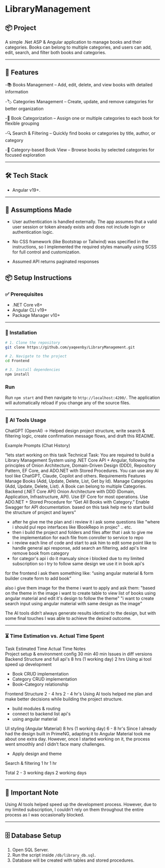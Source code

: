 # LibraryManagement

## 📦 Project

A simple .Net ASP & Angular application to manage books and their categories.
Books can belong to multiple categories, and users can add, edit, search, and filter both books and categories.

---

## 🚀 Features

-📚 Books Management – Add, edit, delete, and view books with detailed information

-🏷️ Categories Management – Create, update, and remove categories for better organization

-🔗 Book Categorization – Assign one or multiple categories to each book for flexible grouping

-🔍 Search & Filtering – Quickly find books or categories by title, author, or category

-📑 Category-based Book View – Browse books by selected categories for focused exploration

---

## 🛠️ Tech Stack

- Angular v19+.

---

## 🧾 Assumptions Made

- User authentication is handled externally. The app assumes that a valid user session or token already exists and does not include login or authentication logic.

- No CSS framework (like Bootstrap or Tailwind) was specified in the instructions, so I implemented the required styles manually using SCSS for full control and customization.

- Assumed API returns paginated responses

## 📦 Setup Instructions

### ✅ Prerequisites

- .NET Core v8+
- Angular CLI v19+
- Package Manager v10+

---

### 🔧 Installation

```bash
# 1. Clone the repository
git clone https://github.com/yaqeenby/LibraryManagement.git

# 2. Navigate to the project
cd Frontend

# 3. Install dependencies
npm install
```

### Run

Run `npm start` and then navigate to `http://localhost:4200/`. The application will automatically reload if you change any of the source files.

---

### 🤖 AI Tools Usage

ChatGPT (OpenAI) → Helped design project structure, write search & filtering logic, create confirmation message flows, and draft this README.

Example Prompts (Chat History)

“lets start working on this task 
Technical Task: You are required to build a Library Management System using .NET Core API + Angular, 
following the principles of Onion Architecture, Domain-Driven Design (DDD), Repository Pattern, EF Core, and ADO.NET with Stored Procedures. 
You can use any AI tool like ChatGPT, Claude, Copilot and others. 
Requirements Features Manage Books (Add, Update, Delete, List, Get by Id). 
Manage Categories (Add, Update, Delete, List). 
A Book can belong to multiple Categories. 
Backend (.NET Core API) Onion Architecture with DDD (Domain, Application, Infrastructure, API). 
Use EF Core for most operations. 
Use ADO.NET + Stored Procedure for “Get All Books with Category.” 
Enable Swagger for API documentation.
based on this task help me to start build the structure of project and layers”

  - after he give me the plan and i review it i ask some questions like "where i should pul repo interfaces like IBookRepo in projec" .. etc.
  - then i build the project and folders and files after that i ask to give me the implementation for each file from conroller to service to repo
  - i review each line of code and start to ask him to edit some point like to handle general api response, add search an filtering, add api's line remove book from category
  - for categor's api i do it manualy since i blocked due to my limited subscription so i try to follow same design we use it in book api's

for the frontend i ask them something like:
“using angular material & form builder create form to add book”

also i give them image for the theme i want to apply and ask them: 
"based on the theme in the image i want to create table to view list of books using angular material and edit it's design to follow the theme"
"i want to create search input using angular material with same design as the image"

The AI tools didn’t always generate results identical to the design, but with some final touches I was able to achieve the desired outcome.

---

### ⏳ Time Estimation vs. Actual Time Spent
Task	                              Estimated Time	          Actual Time    Notes   
Project setup & environment config	30 min	                  40 min         Issues in diff versions
Backend Structure and full api's	  8 hrs (1 working day)     2 hrs          Using ai tool speed up development
 - Book CRUD implementation	          
 - Category CRUD implementation	      
 - Book–Category relationship	     

Frontend Structure                  2 - 4 hrs                 2 - 4 hr's     Using AI tools helped me plan and make better decisions while building the project structure.
 - build modules & routing          
 - connect to backend list api's
 - using angular material

UI styling (Angular Material)       8 hrs (1 working day)     6 - 8 hr's     Since I already had the design built in PrimeNG, adapting it to Angular Material took me about one extra day. However, once I started working on it, the process went smoothly and I didn’t face many challenges.
 - Apply design and theme        

Search & filtering	                1 hr	                    1 hr

Total	                              2 - 3 working days        2 working days   

---

## 📌 Important Note

Using AI tools helped speed up the development process. 
However, due to my limited subscription, I couldn’t rely on them throughout the entire process as I was occasionally blocked.

---

## 🗄️ Database Setup
1. Open SQL Server.
2. Run the script inside `/db/library_db.sql`.
3. Database will be created with tables and stored procedures.


